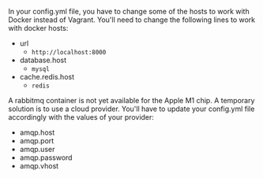In your config.yml file, you have to change some of the hosts to work with Docker instead of Vagrant.
You'll need to change the following lines to work with docker hosts:
- url
  - `http://localhost:8000`
- database.host
  - `mysql`
- cache.redis.host
  - `redis`

A rabbitmq container is not yet available for the Apple M1 chip. A temporary solution is to use a cloud provider. You'll
have to update your config.yml file accordingly with the values of your provider:
- amqp.host
- amqp.port
- amqp.user
- amqp.password
- amqp.vhost
